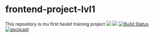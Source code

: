 # frontend-project-lvl1
This repository is mu first hexlet training project
<a href="https://codeclimate.com/github/codeclimate/codeclimate/maintainability"><img src="https://api.codeclimate.com/v1/badges/a99a88d28ad37a79dbf6/maintainability" /></a>
<a href="https://codeclimate.com/github/codeclimate/codeclimate/test_coverage"><img src="https://api.codeclimate.com/v1/badges/a99a88d28ad37a79dbf6/test_coverage" /></a>
[![Build Status](https://travis-ci.org/oksanaduga/frontend-project-lvl1.svg?branch=master)](https://travis-ci.org/oksanaduga/frontend-project-lvl1)
[![asciicast](https://asciinema.org/a/261602.svg)](https://asciinema.org/a/261602)
